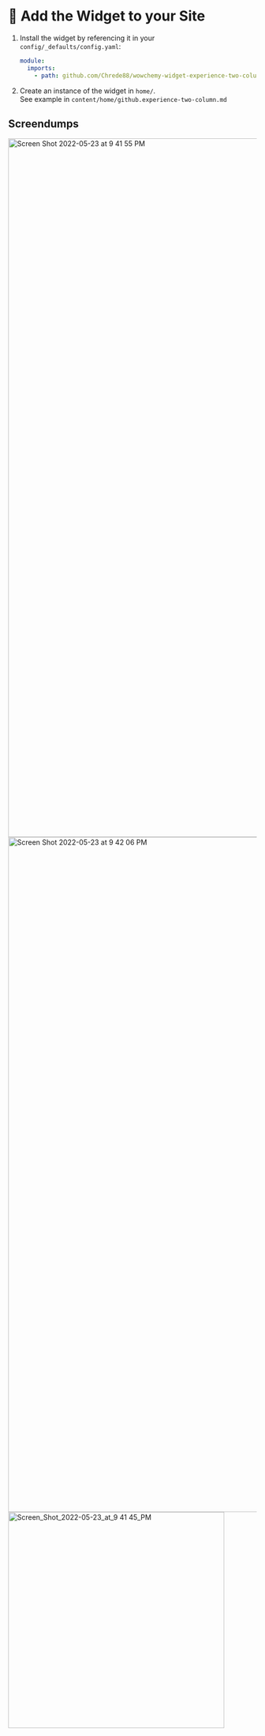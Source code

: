 # 🌈 Add the Widget to your Site

1. Install the widget by referencing it in your `config/_defaults/config.yaml`:
   ```yaml
   module:
     imports:
       - path: github.com/Chrede88/wowchemy-widget-experience-two-column
   ```
2. Create an instance of the widget in `home/`.  
   See example in `content/home/github.experience-two-column.md`
   
## Screendumps

<img width="1416" alt="Screen Shot 2022-05-23 at 9 41 55 PM" src="https://user-images.githubusercontent.com/9137189/172151394-1b207220-0ade-41ea-ab66-8e566bc0bf4d.png">
<img width="1368" alt="Screen Shot 2022-05-23 at 9 42 06 PM" src="https://user-images.githubusercontent.com/9137189/172151399-b13ad42d-862f-41dd-bdf3-a262d715a6cb.png">
<img width="438" alt="Screen_Shot_2022-05-23_at_9 41 45_PM" src="https://user-images.githubusercontent.com/9137189/172151400-6513f4b4-67a1-4eae-8656-63a1657c8f93.png">
